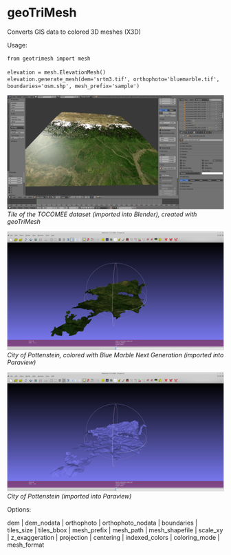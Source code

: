 # geoTriMesh


Converts GIS data to colored 3D meshes (X3D)

Usage:

	from geotrimesh import mesh

	elevation = mesh.ElevationMesh()
	elevation.generate_mesh(dem='srtm3.tif', orthophoto='bluemarble.tif', boundaries='osm.shp', mesh_prefix='sample')


![alt text](./demodata/sample.png "Himalaya")
*Tile of the TOCOMEE dataset (imported into Blender), created with geoTriMesh*

![alt text](./demodata/sample2.png "Pottenstein colored")
*City of Pottenstein, colored with Blue Marble Next Generation (imported into Paraview)*

![alt text](./demodata/sample3.png "Pottenstein mesh")
*City of Pottenstein  (imported into Paraview)*



Options:

dem
| 	dem_nodata
| 	orthophoto
| 	orthophoto_nodata
| 	boundaries
| 	tiles_size
| 	tiles_bbox
| 	mesh_prefix
| 	mesh_path
| 	mesh_shapefile
| 	scale_xy
| 	z_exaggeration
| 	projection
| 	centering
| 	indexed_colors
| 	coloring_mode
| 	mesh_format
